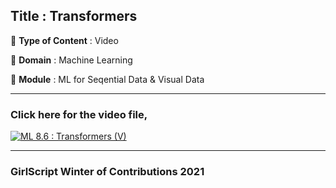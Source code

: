 ## Title : Transformers

🔴 **Type of Content** : Video

🔴 **Domain** : Machine Learning

🔴 **Module** : ML for Seqential Data & Visual Data

---

### Click here for the video file,

[![ML 8.6 : Transformers (V)](https://user-images.githubusercontent.com/79050917/138584987-6facdc17-d8fe-4595-9051-7b815ed9f948.png)](https://drive.google.com/file/d/13_Wki6-97SdeHFvbEg7webqfAARhw6Ys/view?usp=sharing "Transformers")

---

### GirlScript Winter of Contributions 2021
